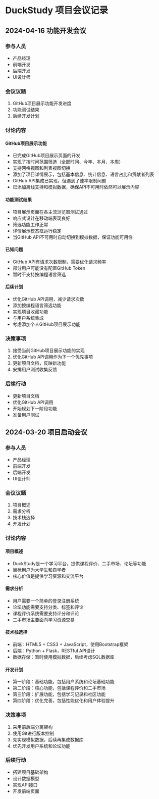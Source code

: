 # DuckStudy 项目会议记录

## 2024-04-16 功能开发会议

### 参与人员
- 产品经理
- 前端开发
- 后端开发
- UI设计师

### 会议议题
1. GitHub项目展示功能开发进度
2. 功能测试结果
3. 后续开发计划

### 讨论内容

#### GitHub项目展示功能
- 已完成GitHub项目展示页面的开发
- 实现了按时间范围筛选（全部时间、今年、本月、本周）
- 支持网格视图和列表视图切换
- 添加了项目详情展示，包括基本信息、统计信息、语言占比和贡献者列表
- GitHub API集成已实现，但遇到了速率限制问题
- 已添加离线支持和模拟数据，确保API不可用时依然可以展示内容

#### 功能测试结果
- 项目展示页面在各主流浏览器测试通过
- 响应式设计在移动端表现良好
- 筛选功能工作正常
- 详情展示模态框运行稳定
- 当GitHub API不可用时自动切换到模拟数据，保证功能可用性

#### 已知问题
- GitHub API有请求次数限制，需要优化请求频率
- 部分用户可能没有配置GitHub Token
- 暂时不支持按编程语言筛选

#### 后续计划
- 优化GitHub API调用，减少请求次数
- 添加按编程语言筛选功能
- 实现项目收藏功能
- 与用户系统集成
- 考虑添加个人GitHub项目展示功能

### 决策事项
1. 接受当前GitHub项目展示功能的实现
2. 优化GitHub API调用作为下一个优先事项
3. 更新项目文档，反映新功能
4. 安排用户测试收集反馈

### 后续行动
- 更新项目文档
- 优化GitHub API调用
- 开始规划下一阶段功能
- 准备用户测试

## 2024-03-20 项目启动会议

### 参与人员
- 产品经理
- 前端开发
- 后端开发
- UI设计师

### 会议议题
1. 项目概述
2. 需求分析
3. 技术栈选择
4. 开发计划

### 讨论内容

#### 项目概述
- DuckStudy是一个学习平台，提供课程评价、二手市场、论坛等功能
- 目标用户为大学生和自学者
- 核心价值是提供学习资源和交流平台

#### 需求分析
- 用户需要一个简单的登录注册系统
- 论坛功能需要支持分类、标签和评论
- 课程评价系统需要支持评分和评论
- 二手市场主要面向学习资源交易

#### 技术栈选择
- 前端：HTML5 + CSS3 + JavaScript，使用Bootstrap框架
- 后端：Python + Flask，RESTful API设计
- 数据存储：暂时使用模拟数据，后续考虑SQL数据库

#### 开发计划
- 第一阶段：基础功能，包括用户系统和论坛基础功能
- 第二阶段：核心功能，包括课程评价和二手市场
- 第三阶段：扩展功能，包括学习记录和社区功能
- 第四阶段：优化完善，包括性能优化和用户体验提升

### 决策事项
1. 采用前后端分离架构
2. 使用Git进行版本控制
3. 先实现模拟数据，后续再集成数据库
4. 优先开发用户系统和论坛功能

### 后续行动
- 搭建项目基础架构
- 设计数据模型
- 实现API接口
- 开发前端页面
